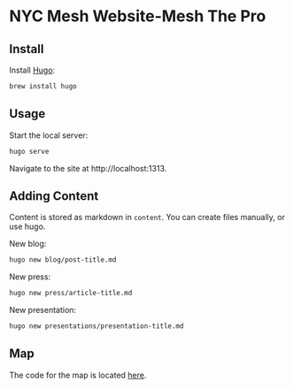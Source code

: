 # NYC Mesh Website-Mesh The Pro

## Install

Install [Hugo](https://gohugo.io):

```bash
brew install hugo
```

## Usage

Start the local server:

```bash
hugo serve
```

Navigate to the site at http://localhost:1313.

## Adding Content

Content is stored as markdown in `content`. You can create files manually, or use hugo.

New blog:

```bash
hugo new blog/post-title.md
```

New press:

```bash
hugo new press/article-title.md
```

New presentation:

```bash
hugo new presentations/presentation-title.md
```

## Map

The code for the map is located [here](https://github.com/nycmeshnet/node-map).
